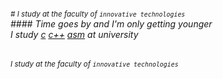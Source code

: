 ###### <small># I study at the faculty of `innovative technologies`</small></br> #### Time goes by and I'm only getting younger</br>I study [c]()  [c++]()  [asm]()  at university
###### <sub>I study at the faculty of `innovative technologies`<sub>
